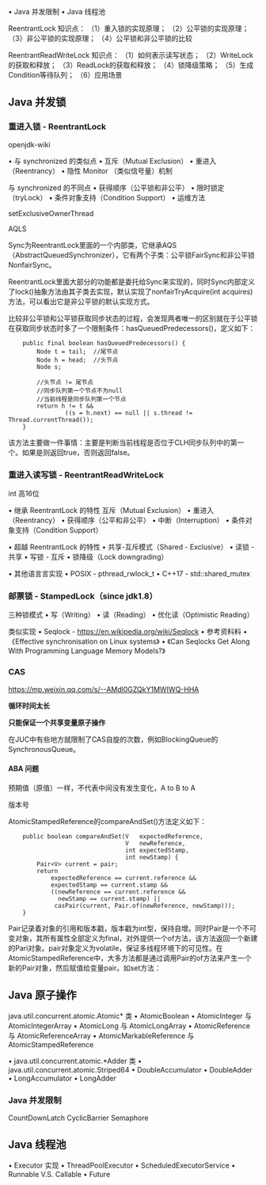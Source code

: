 • Java 并发限制
• Java 线程池

ReentrantLock
知识点：
（1）重入锁的实现原理；
（2）公平锁的实现原理；
（3）非公平锁的实现原理；
（4）公平锁和非公平锁的比较

ReentrantReadWriteLock
知识点：
（1）如何表示读写状态；
（2）WriteLock的获取和释放；
（3）ReadLock的获取和释放；
（4）锁降级策略；
（5）生成Condition等待队列；
（6）应用场景

##  Java 并发锁

### 重进入锁 - ReentrantLock

openjdk-wiki

• 与 synchronized 的类似点
• 互斥（Mutual Exclusion）
• 重进入（Reentrancy）
• 隐性 Monitor （类似信号量）机制



 与 synchronized 的不同点
• 获得顺序（公平锁和非公平）
• 限时锁定（tryLock）
• 条件对象支持（Condition Support）
• 运维方法



setExclusiveOwnerThread

AQLS

Sync为ReentrantLock里面的一个内部类，它继承AQS（AbstractQueuedSynchronizer），它有两个子类：公平锁FairSync和非公平锁NonfairSync。

ReentrantLock里面大部分的功能都是委托给Sync来实现的，同时Sync内部定义了lock()抽象方法由其子类去实现，默认实现了nonfairTryAcquire(int acquires)方法，可以看出它是非公平锁的默认实现方式。



比较非公平锁和公平锁获取同步状态的过程，会发现两者唯一的区别就在于公平锁在获取同步状态时多了一个限制条件：hasQueuedPredecessors()，定义如下：

```
    public final boolean hasQueuedPredecessors() {
        Node t = tail;  //尾节点
        Node h = head;  //头节点
        Node s;

        //头节点 != 尾节点
        //同步队列第一个节点不为null
        //当前线程是同步队列第一个节点
        return h != t &&
                ((s = h.next) == null || s.thread != Thread.currentThread());
    }
```

该方法主要做一件事情：主要是判断当前线程是否位于CLH同步队列中的第一个。如果是则返回true，否则返回false。

### 重进入读写锁 - ReentrantReadWriteLock

int 高16位

• 继承 ReentrantLock 的特性
互斥（Mutual Exclusion）
• 重进入（Reentrancy）
• 获得顺序（公平和非公平）
• 中断（Interruption）
• 条件对象支持（Condition Support）

• 超越 ReentrantLock 的特性
• 共享-互斥模式（Shared - Exclusive）
• 读锁 - 共享
• 写锁 - 互斥
• 锁降级（Lock downgrading）



• 其他语⾔言实现
• POSIX - pthread_rwlock_t
• C++17 - std::shared_mutex

### 邮票锁 - StampedLock（since jdk1.8）

三种锁模式
• 写（Writing）
• 读（Reading）
• 优化读（Optimistic Reading）



类似实现
• Seqlock - https://en.wikipedia.org/wiki/Seqlock
• 参考资料料
• 《Effective synchronisation on Linux systems》
• 《Can Seqlocks Get Along With Programming Language Memory Models?》



### CAS

https://mp.weixin.qq.com/s/--AMdl0GZQkY1MWIWQ-HHA

**循环时间太长**

**只能保证一个共享变量原子操作**

在JUC中有些地方就限制了CAS自旋的次数，例如BlockingQueue的SynchronousQueue。

#### ABA 问题

预期值（原值）一样，不代表中间没有发生变化，A to B to A

版本号

AtomicStampedReference的compareAndSet()方法定义如下：

```
    public boolean compareAndSet(V   expectedReference,
                                 V   newReference,
                                 int expectedStamp,
                                 int newStamp) {
        Pair<V> current = pair;
        return
            expectedReference == current.reference &&
            expectedStamp == current.stamp &&
            ((newReference == current.reference &&
              newStamp == current.stamp) ||
             casPair(current, Pair.of(newReference, newStamp)));
    }
```



Pair记录着对象的引用和版本戳，版本戳为int型，保持自增。同时Pair是一个不可变对象，其所有属性全部定义为final，对外提供一个of方法，该方法返回一个新建的Pari对象。pair对象定义为volatile，保证多线程环境下的可见性。在AtomicStampedReference中，大多方法都是通过调用Pair的of方法来产生一个新的Pair对象，然后赋值给变量pair。如set方法：







## Java 原子操作

java.util.concurrent.atomic.Atomic* 类
• AtomicBoolean
• AtomicInteger 与 AtomicIntegerArray
• AtomicLong 与 AtomicLongArray
• AtomicReference 与 AtomicReferenceArray
• AtomicMarkableReference 与 AtomicStampedReference





• java.util.concurrent.atomic.*Adder 类
• java.util.concurrent.atomic.Striped64
• DoubleAccumulator
• DoubleAdder
• LongAccumulator
• LongAdder



### Java 并发限制

CountDownLatch
CyclicBarrier
Semaphore



## Java 线程池

• Executor 实现
• ThreadPoolExecutor
• ScheduledExecutorService 
• Runnable V.S. Callable
• Future







